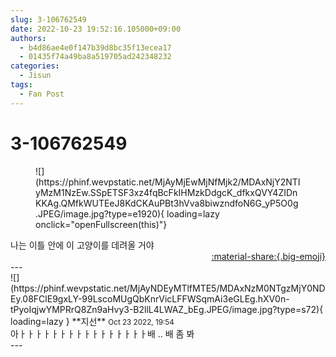 ```yaml
---
slug: 3-106762549
date: 2022-10-23 19:52:16.105000+09:00
authors:
  - b4d86ae4e0f147b39d8bc35f13ecea17
  - 01435f74a49ba8a519705ad242348232
categories:
  - Jisun
tags:
  - Fan Post
---
```


# 3-106762549

<div class="post-container" markdown="1">
<div class="content-container md-sidebar__scrollwrap" markdown="1">


<figure markdown="1">
![](https://phinf.wevpstatic.net/MjAyMjEwMjNfMjk2/MDAxNjY2NTIyMzM1NzEw.SSpETSF3xz4fqBcFkIHMzkDdgcK_dfkxQVY4ZIDnKKAg.QMfkWUTEeJ8KdCKAuPBt3hVva8biwzndfoN6G_yP5O0g.JPEG/image.jpg?type=e1920){ loading=lazy onclick="openFullscreen(this)"}
</figure>
나는 이틀 안에 이 고양이를 데려올 거야

</div>
</div>

<div style="text-align: right;" markdown="1">
<a href="https://weverse.io/fromis9/fanpost/3-106762549" style="text-align: right;">:material-share:{.big-emoji}</a>
</div>
---

<div class="comments-container md-sidebar__scrollwrap" markdown="1">
<div class="comment" markdown="1">
<div class='id-container' markdown="1">
![](https://phinf.wevpstatic.net/MjAyNDEyMTlfMTE5/MDAxNzM0NTgzMjY0NDEy.08FClE9gxLY-99LscoMUgQbKnrVicLFFWSqmAi3eGLEg.hXV0n-tPyoIqjwYMPRrQ8Zn9aHvy3-B2llL4LWAZ_bEg.JPEG/image.jpg?type=s72){ loading=lazy }
**<span class="artist">지선</span>** <small>Oct 23 2022, 19:54</small><br>
</div>
<div class='comment-body' markdown="1">
아ㅏㅏㅏㅏㅏㅏㅏㅏㅏㅏㅏㅏㅏㅏㅏㅏ배 .. 배 좀 봐
</div>
</div>
</div>
---
